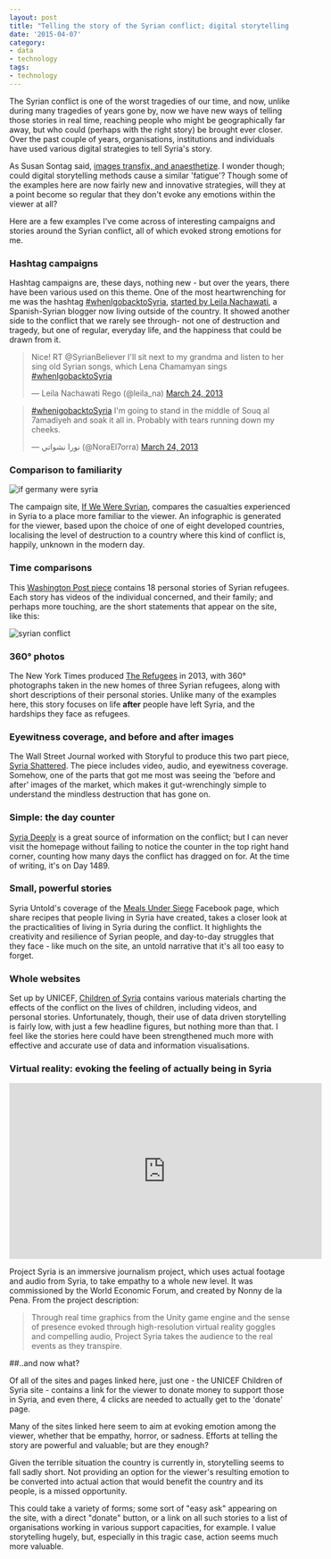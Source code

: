 ```yaml
---
layout: post
title: "Telling the story of the Syrian conflict; digital storytelling methods"
date: '2015-04-07'
category:
- data
- technology
tags:
- technology
---
```


The Syrian conflict is one of the worst tragedies of our time, and now, unlike during many tragedies of years gone by, now we have new ways of telling those stories in real time, reaching people who might be geographically far away, but who could (perhaps with the right story) be brought ever closer. Over the past couple of years, organisations, institutions and individuals have used various digital strategies to tell Syria's story.

As Susan Sontag said, [images transfix, and anaesthetize](http://sontagfilm.org/archives/4886). I wonder though; could digital storytelling methods cause a similar 'fatigue'? Though some of the examples here are now fairly new and innovative strategies, will they at a point become so regular that they don't evoke any emotions within the viewer at all?

Here are a few examples I've come across of interesting campaigns and stories around the Syrian conflict, all of which evoked strong emotions for me.

<!--more-->

### Hashtag campaigns

Hashtag campaigns are, these days, nothing new - but over the years, there have been various used on this theme. One of the most heartwrenching for me was the hashtag [#whenIgobacktoSyria](https://twitter.com/search?q=%23whenigobacktosyria&src=typd), [started by Leila Nachawati](http://leilanachawati.net/2013/03/when-i-go-back-to-syria/), a Spanish-Syrian blogger now living outside of the country. It showed another side to the conflict that we rarely see through- not one of destruction and tragedy, but one of regular, everyday life, and the happiness that could be drawn from it. 

<blockquote class="twitter-tweet" lang="en"><p>Nice! RT @SyrianBeliever I&#39;ll sit next to my grandma and listen to her sing old Syrian songs, which Lena Chamamyan sings <a href="https://twitter.com/hashtag/whenIgobacktoSyria?src=hash">#whenIgobacktoSyria</a></p>&mdash; Leila Nachawati Rego (@leila_na) <a href="https://twitter.com/leila_na/status/315917669469663232">March 24, 2013</a></blockquote>
<script async src="//platform.twitter.com/widgets.js" charset="utf-8"></script>

<blockquote class="twitter-tweet" lang="en"><p><a href="https://twitter.com/hashtag/whenigobacktoSyria?src=hash">#whenigobacktoSyria</a> I&#39;m going to stand in the middle of Souq al 7amadiyeh and soak it all in. Probably with tears running down my cheeks.</p>&mdash; نورا نشواتي (@NoraEl7orra) <a href="https://twitter.com/NoraEl7orra/status/315927496145113089">March 24, 2013</a></blockquote>
<script async src="//platform.twitter.com/widgets.js" charset="utf-8"></script> 


### Comparison to familiarity

<img src="{{ site.url }}/assets/blog/2015/if-germany-were.png" alt="if germany were syria">

The campaign site, [If We Were Syrian](http://ifweweresyrian.org), compares the casualties experienced in Syria to a place more familiar to the viewer. An infographic is generated for the viewer, based upon the choice of one of eight developed countries, localising the level of destruction to a country where this kind of conflict is, happily, unknown in the modern day.

### Time comparisons

This [Washington Post piece](http://www.washingtonpost.com/sf/syrian-refugees/story/refuge/) contains 18 personal stories of Syrian refugees. Each story has videos of the individual concerned, and their family; and perhaps more touching, are the short statements that appear on the site, like this: 

<img src="{{ site.url }}/assets/blog/2015/syrian-stats.png" alt="syrian conflict">

### 360° photos

The New York Times produced [The Refugees](http://www.nytimes.com/interactive/2013/09/05/world/middleeast/Syrian-Refugees-in-Lebanon.html?_r=0) in 2013, with 360° photographs taken in the new homes of three Syrian refugees, along with short descriptions of their personal stories. Unlike many of the examples here, this story focuses on life **after** people have left Syria, and the hardships they face as refugees.

### Eyewitness coverage, and before and after images

The Wall Street Journal worked with Storyful to produce this two part piece, [Syria Shattered](http://www.wsj.com/articles/in-shattered-syria-war-divides-neighbors-1418990806). The piece includes video, audio, and eyewitness coverage. Somehow, one of the parts that got me most was seeing the 'before and after' images of the market, which makes it gut-wrenchingly simple to understand the mindless destruction that has gone on.

### Simple: the day counter

[Syria Deeply](http://syriadeeply.org/) is a great source of information on the conflict; but I can never visit the homepage without failing to notice the counter in the top right hand corner, counting how many days the conflict has dragged on for. At the time of writing, it's on Day 1489. 

### Small, powerful stories

Syria Untold's coverage of the [Meals Under Siege](http://www.syriauntold.com/en/2014/05/cooking-under-siege-in-homs/) Facebook page, which share recipes that people living in Syria have created, takes a closer look at the practicalities of living in Syria during the conflict. It highlights the creativity and resilience of Syrian people, and day-to-day struggles that they face - like much on the site, an untold narrative that it's all too easy to forget.

### Whole websites

Set up by UNICEF, [Children of Syria](http://childrenofsyria.info/) contains various materials charting the effects of the conflict on the lives of children, including videos, and personal stories. Unfortunately, though, their use of data driven storytelling is fairly low, with just a few headline figures, but nothing more than that. I feel like the stories here could have been strengthened much more with effective and accurate use of data and information visualisations.

### Virtual reality: evoking the feeling of actually being in Syria

<iframe width="560" height="315" src="https://www.youtube.com/embed/jN_nbHnHDi4" frameborder="0" allowfullscreen></iframe>

Project Syria is an immersive journalism project, which uses actual footage and audio from Syria, to take empathy to a whole new level. It was commissioned by the World Economic Forum, and created by Nonny de la Pena. From the project description:

<blockquote>Through real time graphics from the Unity game engine and the sense of presence evoked through high-resolution virtual reality goggles and compelling audio, Project Syria takes the audience to the real events as they transpire.</blockquote>

##..and now what? 

Of all of the sites and pages linked here, just one - the UNICEF Children of Syria site - contains a link for the viewer to donate money to support those in Syria, and even there, 4 clicks are needed to actually get to the 'donate' page.

Many of the sites linked here seem to aim at evoking emotion among the viewer, whether that be empathy, horror, or sadness. Efforts at telling the story are powerful and valuable; but are they enough? 

Given the terrible situation the country is currently in, storytelling seems to fall sadly short. Not providing an option for the viewer's resulting emotion to be converted into actual action that would benefit the country and its people, is a missed opportunity.

This could take a variety of forms; some sort of "easy ask" appearing on the site, with a direct "donate" button, or a link on all such stories to a list of organisations working in various support capacities, for example. I value storytelling hugely, but, especially in this tragic case, action seems much more valuable.




